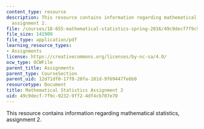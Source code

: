 ```yaml
---
content_type: resource
description: This resource contains information regarding mathematical statistics,
  assignment 2.
file: /courses/18-655-mathematical-statistics-spring-2016/49c9decf7f9c92329ff24df4cb707e70_MIT18_655S16_ProblemSet_2.pdf
file_size: 141909
file_type: application/pdf
learning_resource_types:
- Assignments
license: https://creativecommons.org/licenses/by-nc-sa/4.0/
ocw_type: OCWFile
parent_title: Assignments
parent_type: CourseSection
parent_uid: 12d71df0-17f0-20fa-181d-9f69447fe6b0
resourcetype: Document
title: Mathematical Statistics Assignment 2
uid: 49c9decf-7f9c-9232-9ff2-4df4cb707e70
---
```

This resource contains information regarding mathematical statistics, assignment 2.